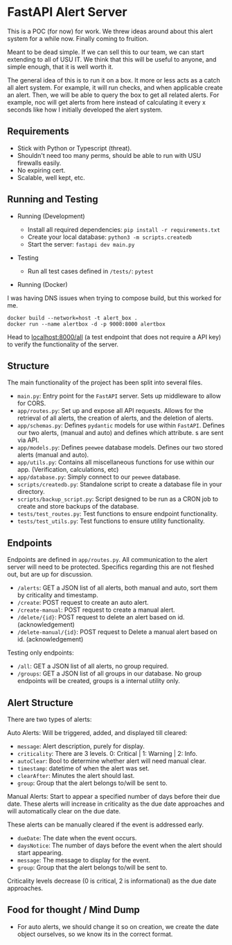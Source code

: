 # FastAPI Alert Server

This is a POC (for now) for work. We threw ideas around about this alert system for a while now. Finally coming to fruition.

Meant to be dead simple. If we can sell this to our team, we can start extending to all of USU IT. We think that this will be useful to anyone, and simple enough, that it is well worth it.

The general idea of this is to run it on a box. It more or less acts as a catch all alert system. For example, it will run checks, and when applicable create an alert. Then, we will be able to query the box to get all related alerts. For example, noc will get alerts from here instead of calculating it every x seconds like how I initially developed the alert system.

## Requirements

-   Stick with Python or Typescript (threat).
-   Shouldn't need too many perms, should be able to run with USU firewalls easily.
-   No expiring cert.
-   Scalable, well kept, etc.

## Running and Testing

-   Running (Development)

    -   Install all required dependencies: `pip install -r requirements.txt`
    -   Create your local database: `python3 -m scripts.createdb`
    -   Start the server: `fastapi dev main.py`

-   Testing

    -   Run all test cases defined in `/tests/`: `pytest`

-   Running (Docker)

I was having DNS issues when trying to compose build, but this worked for me.

```
docker build --network=host -t alert_box .
docker run --name alertbox -d -p 9000:8000 alertbox
```

Head to [localhost:8000/all](localhost:8000/all) (a test endpoint that does not require a API key) to verify the functionality of the server.

## Structure

The main functionality of the project has been split into several files.

-   `main.py`: Entry point for the `FastAPI` server. Sets up middleware to allow for CORS.
-   `app/routes.py`: Set up and expose all API requests. Allows for the retrieval of all alerts, the creation of alerts, and the deletion of alerts.
-   `app/schemas.py`: Defines `pydantic` models for use within `FastAPI`. Defines our two alerts, (manual and auto) and defines which attribute.
    s are sent via API.
-   `app/models.py`: Defines `peewee` database models. Defines our two stored alerts (manual and auto).
-   `app/utils.py`: Contains all miscellaneous functions for use within our app. (Verification, calculations, etc)
-   `app/database.py`: Simply connect to our `peewee` database.
-   `scripts/createdb.py`: Standalone script to create a database file in your directory.
-   `scripts/backup_script.py`: Script designed to be run as a CRON job to create and store backups of the database.
-   `tests/test_routes.py`: Test functions to ensure endpoint functionality.
-   `tests/test_utils.py`: Test functions to ensure utility functionality.

## Endpoints

Endpoints are defined in `app/routes.py`. All communication to the alert server will need to be protected. Specifics regarding this are not fleshed out, but are up for discussion.

-   `/alerts`: GET a JSON list of all alerts, both manual and auto, sort them by criticality and timestamp.
-   `/create`: POST request to create an auto alert.
-   `/create-manual`: POST request to create a manual alert.
-   `/delete/{id}`: POST request to delete an alert based on id. (acknowledgement)
-   `/delete-manual/{id}`: POST request to Delete a manual alert based on id. (acknowledgement)

Testing only endpoints:

-   `/all`: GET a JSON list of all alerts, no group required.
-   `/groups`: GET a JSON list of all groups in our database. No group endpoints will be created, groups is a internal utility only.

## Alert Structure

There are two types of alerts:

Auto Alerts: Will be triggered, added, and displayed till cleared:

-   `message`: Alert description, purely for display.
-   `criticality`: There are 3 levels. 0: Critical | 1: Warning | 2: Info.
-   `autoClear`: Bool to determine whether alert will need manual clear.
-   `timestamp`: datetime of when the alert was set.
-   `clearAfter`: Minutes the alert should last.
-   `group`: Group that the alert belongs to/will be sent to.

Manual Alerts: Start to appear a specified number of days before their due date. These alerts will increase in criticality as the due date approaches and will automatically clear on the due date.

These alerts can be manually cleared if the event is addressed early.

-   `dueDate`: The date when the event occurs.
-   `daysNotice`: The number of days before the event when the alert should start appearing.
-   `message`: The message to display for the event.
-   `group`: Group that the alert belongs to/will be sent to.

Criticality levels decrease (0 is critical, 2 is informational) as the due date approaches.

## Food for thought / Mind Dump

-   For auto alerts, we should change it so on creation, we create the date object ourselves, so we know its in the correct format.
